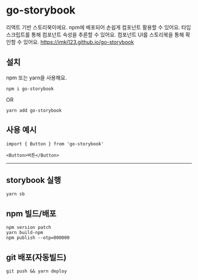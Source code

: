 # go-storybook

리액트 기반 스토리북이에요. npm에 배포되어 손쉽게 컴포넌트 활용할 수 있어요. 타입스크립트를 통해 컴포넌트 속성을 추론할 수 있어요.
컴포넌트 UI를 스토리북을 통해 확인할 수 있어요.
https://imki123.github.io/go-storybook

## 설치

npm 또는 yarn을 사용해요.

```
npm i go-storybook
```

OR

```
yarn add go-storybook
```

## 사용 예시

```
import { Button } from 'go-storybook'

<Button>버튼</Button>
```

---

## storybook 실행

```
yarn sb
```

## npm 빌드/배포

```
npm version patch
yarn build-npm
npm publish --otp=000000
```

## git 배포(자동빌드)

```
git push && yarn deploy
```
